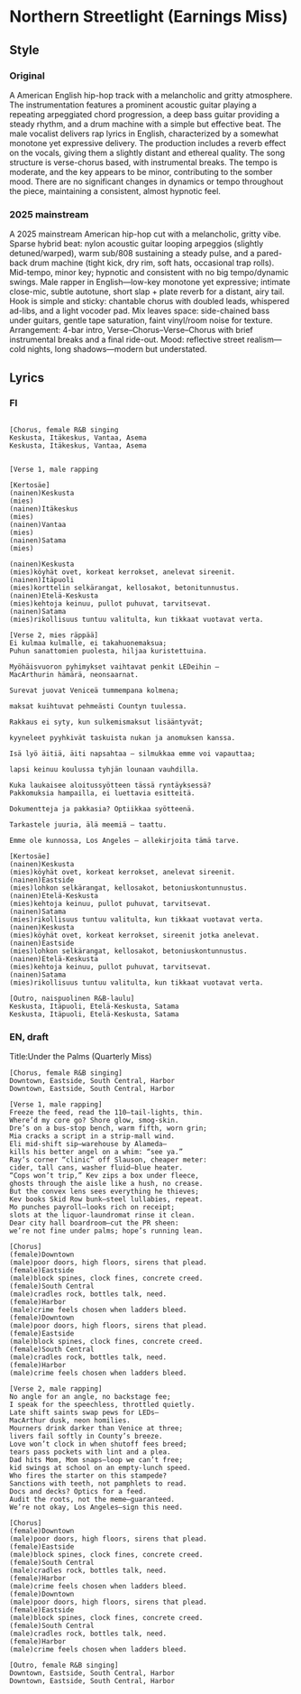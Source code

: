 # Northern Streetlight (Earnings Miss)


## Style
### Original
A American English hip-hop track with a melancholic and gritty atmosphere. The instrumentation features a prominent acoustic guitar playing a repeating arpeggiated chord progression, a deep bass guitar providing a steady rhythm, and a drum machine with a simple but effective beat. The male vocalist delivers rap lyrics in English, characterized by a somewhat monotone yet expressive delivery. The production includes a reverb effect on the vocals, giving them a slightly distant and ethereal quality. The song structure is verse-chorus based, with instrumental breaks. The tempo is moderate, and the key appears to be minor, contributing to the somber mood. There are no significant changes in dynamics or tempo throughout the piece, maintaining a consistent, almost hypnotic feel.

### 2025 mainstream
A 2025 mainstream American hip-hop cut with a melancholic, gritty vibe. Sparse hybrid beat: nylon acoustic guitar looping arpeggios (slightly detuned/warped), warm sub/808 sustaining a steady pulse, and a pared-back drum machine (tight kick, dry rim, soft hats, occasional trap rolls). Mid-tempo, minor key; hypnotic and consistent with no big tempo/dynamic swings. Male rapper in English—low-key monotone yet expressive; intimate close-mic, subtle autotune, short slap + plate reverb for a distant, airy tail. Hook is simple and sticky: chantable chorus with doubled leads, whispered ad-libs, and a light vocoder pad. Mix leaves space: side-chained bass under guitars, gentle tape saturation, faint vinyl/room noise for texture. Arrangement: 4-bar intro, Verse–Chorus–Verse–Chorus with brief instrumental breaks and a final ride-out. Mood: reflective street realism—cold nights, long shadows—modern but understated.


## Lyrics
### FI
```

[Chorus, female R&B singing
Keskusta, Itäkeskus, Vantaa, Asema
Keskusta, Itäkeskus, Vantaa, Asema


[Verse 1, male rapping

[Kertosäe]
(nainen)Keskusta
(mies)
(nainen)Itäkeskus
(mies)
(nainen)Vantaa 
(mies)
(nainen)Satama
(mies)

(nainen)Keskusta
(mies)köyhät ovet, korkeat kerrokset, anelevat sireenit.
(nainen)Itäpuoli
(mies)korttelin selkärangat, kellosakot, betonitunnustus.
(nainen)Etelä-Keskusta
(mies)kehtoja keinuu, pullot puhuvat, tarvitsevat.
(nainen)Satama
(mies)rikollisuus tuntuu valitulta, kun tikkaat vuotavat verta.

[Verse 2, mies räppää]
Ei kulmaa kulmalle, ei takahuonemaksua;
Puhun sanattomien puolesta, hiljaa kuristettuina.

Myöhäisvuoron pyhimykset vaihtavat penkit LEDeihin –
MacArthurin hämärä, neonsaarnat.

Surevat juovat Veniceä tummempana kolmena;

maksat kuihtuvat pehmeästi Countyn tuulessa.

Rakkaus ei syty, kun sulkemismaksut lisääntyvät;

kyyneleet pyyhkivät taskuista nukan ja anomuksen kanssa.

Isä lyö äitiä, äiti napsahtaa – silmukkaa emme voi vapauttaa;

lapsi keinuu koulussa tyhjän lounaan vauhdilla.

Kuka laukaisee aloitussyötteen tässä ryntäyksessä?
Pakkomuksia hampailla, ei luettavia esitteitä.

Dokumentteja ja pakkasia? Optiikkaa syötteenä.

Tarkastele juuria, älä meemiä – taattu.

Emme ole kunnossa, Los Angeles – allekirjoita tämä tarve.

[Kertosäe]
(nainen)Keskusta
(mies)köyhät ovet, korkeat kerrokset, anelevat sireenit.
(nainen)Eastside
(mies)lohkon selkärangat, kellosakot, betoniuskontunnustus.
(nainen)Etelä-Keskusta
(mies)kehtoja keinuu, pullot puhuvat, tarvitsevat.
(nainen)Satama
(mies)rikollisuus tuntuu valitulta, kun tikkaat vuotavat verta.
(nainen)Keskusta
(mies)köyhät ovet, korkeat kerrokset, sireenit jotka anelevat.
(nainen)Eastside
(mies)lohkon selkärangat, kellosakot, betoniuskontunnustus.
(nainen)Etelä-Keskusta
(mies)kehtoja keinuu, pullot puhuvat, tarvitsevat.
(nainen)Satama
(mies)rikollisuus tuntuu valitulta, kun tikkaat vuotavat verta.

[Outro, naispuolinen R&B-laulu]
Keskusta, Itäpuoli, Etelä-Keskusta, Satama
Keskusta, Itäpuoli, Etelä-Keskusta, Satama
```

### EN, draft
Title:Under the Palms (Quarterly Miss)
```
[Chorus, female R&B singing]
Downtown, Eastside, South Central, Harbor
Downtown, Eastside, South Central, Harbor

[Verse 1, male rapping]
Freeze the feed, read the 110—tail-lights, thin.
Where’d my core go? Shore glow, smog-skin.
Dre’s on a bus-stop bench, warm fifth, worn grin;
Mia cracks a script in a strip-mall wind.
Eli mid-shift sip—warehouse by Alameda—
kills his better angel on a whim: “see ya.”
Ray’s corner “clinic” off Slauson, cheaper meter:
cider, tall cans, washer fluid—blue heater.
“Cops won’t trip,” Kev zips a box under fleece,
ghosts through the aisle like a hush, no crease.
But the convex lens sees everything he thieves;
Kev books Skid Row bunk—steel lullabies, repeat.
Mo punches payroll—looks rich on receipt;
slots at the liquor-laundromat rinse it clean.
Dear city hall boardroom—cut the PR sheen:
we’re not fine under palms; hope’s running lean.

[Chorus]
(female)Downtown
(male)poor doors, high floors, sirens that plead.
(female)Eastside
(male)block spines, clock fines, concrete creed.
(female)South Central
(male)cradles rock, bottles talk, need.
(female)Harbor
(male)crime feels chosen when ladders bleed.
(female)Downtown
(male)poor doors, high floors, sirens that plead.
(female)Eastside
(male)block spines, clock fines, concrete creed.
(female)South Central
(male)cradles rock, bottles talk, need.
(female)Harbor
(male)crime feels chosen when ladders bleed.

[Verse 2, male rapping]
No angle for an angle, no backstage fee;
I speak for the speechless, throttled quietly.
Late shift saints swap pews for LEDs—
MacArthur dusk, neon homilies.
Mourners drink darker than Venice at three;
livers fail softly in County’s breeze.
Love won’t clock in when shutoff fees breed;
tears pass pockets with lint and a plea.
Dad hits Mom, Mom snaps—loop we can’t free;
kid swings at school on an empty-lunch speed.
Who fires the starter on this stampede?
Sanctions with teeth, not pamphlets to read.
Docs and decks? Optics for a feed.
Audit the roots, not the meme—guaranteed.
We’re not okay, Los Angeles—sign this need.

[Chorus]
(female)Downtown
(male)poor doors, high floors, sirens that plead.
(female)Eastside
(male)block spines, clock fines, concrete creed.
(female)South Central
(male)cradles rock, bottles talk, need.
(female)Harbor
(male)crime feels chosen when ladders bleed.
(female)Downtown
(male)poor doors, high floors, sirens that plead.
(female)Eastside
(male)block spines, clock fines, concrete creed.
(female)South Central
(male)cradles rock, bottles talk, need.
(female)Harbor
(male)crime feels chosen when ladders bleed.

[Outro, female R&B singing]
Downtown, Eastside, South Central, Harbor
Downtown, Eastside, South Central, Harbor

```
